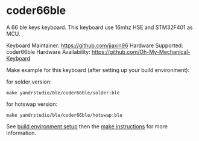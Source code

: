 coder66ble
===

A 66 ble keys keyboard.
This keyboard use 16mhz HSE and STM32F401 as MCU.

Keyboard Maintainer: https://github.com/jiaxin96
Hardware Supported: coder66ble
Hardware Availability: https://github.com/Oh-My-Mechanical-Keyboard 

Make example for this keyboard (after setting up your build environment):

for solder version:

    make yandrstudio/ble/coder66ble/solder:ble

for hotswap version:
    
    make yandrstudio/ble/coder66ble/hotswap:ble

See [build environment setup](https://docs.qmk.fm/#/getting_started_build_tools) then the [make instructions](https://docs.qmk.fm/#/getting_started_make_guide) for more information.
